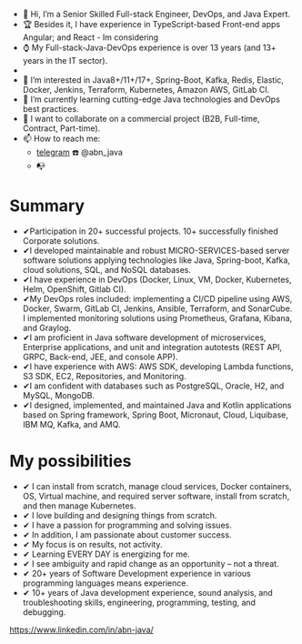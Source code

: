 - 👋 Hi, I’m a Senior Skilled Full-stack Engineer, DevOps, and Java Expert.
- 🏆 Besides it, I have experience in TypeScript-based Front-end apps Angular; and React - Im considering
- ⌚ My Full-stack-Java-DevOps experience is over 13 years (and 13+ years in the IT sector).
- 
- 👀 I’m interested in Java8+/11+/17+, Spring-Boot, Kafka, Redis, Elastic, Docker, Jenkins, Terraform, Kubernetes, Amazon AWS, GitLab CI.
- 🌱 I’m currently learning cutting-edge Java technologies and DevOps best practices.
- 💞️ I want to collaborate on a commercial project (B2B, Full-time, Contract, Part-time).
- 📫 How to reach me:
  - [telegram](https://t.me/abn_java) :telephone:	@abn_java
  - :mailbox_with_no_mail: 

# Summary
- ✔Participation in 20+ successful projects. 10+ successfully finished Corporate solutions. 
- ✔I developed maintainable and robust MICRO-SERVICES-based server software solutions applying technologies like Java, Spring-boot, Kafka, cloud solutions, SQL, and NoSQL databases.
- ✔I have experience in DevOps (Docker, Linux, VM, Docker, Kubernetes, Helm, OpenShift, Gitlab CI).
- ✔My DevOps roles included: implementing a CI/CD pipeline using AWS, Docker, Swarm, GitLab CI, Jenkins, Ansible, Terraform, and SonarCube. I implemented monitoring solutions using Prometheus, Grafana, Kibana, and Graylog.
- ✔I am proficient in Java software development of microservices, Enterprise applications, and unit and integration autotests (REST API, GRPC, Back-end, JEE, and console APP).
- ✔I have experience with AWS: AWS SDK, developing Lambda functions, S3 SDK, EC2, Repositories, and Monitoring.
- ✔I am confident with databases such as PostgreSQL, Oracle, H2, and MySQL, MongoDB.
- ✔I designed, implemented, and maintained Java and Kotlin applications based on Spring framework, Spring Boot, Micronaut, Cloud, Liquibase, IBM MQ, Kafka, and AMQ.

# My possibilities
- ✔ I can install from scratch, manage cloud services, Docker containers, OS, Virtual machine, and required server software, install from scratch, and then manage Kubernetes.
- ✔ I love building and designing things from scratch.
- ✔ I have a passion for programming and solving issues.
- ✔ In addition, I am passionate about customer success.
- ✔ My focus is on results, not activity.
- ✔ Learning EVERY DAY is energizing for me.
- ✔ I see ambiguity and rapid change as an opportunity – not a threat.
- ✔ 20+ years of Software Development experience in various programming languages means experience.
- ✔ 10+ years of Java development experience, sound analysis, and troubleshooting skills, engineering, programming, testing, and debugging.

https://www.linkedin.com/in/abn-java/

<!---
abn-dev-01/abn-dev-01 is a ✨ special ✨ repository because its `README.md` (this file) appears on your GitHub profile.
You can click the Preview link to take a look at your changes.
--->
